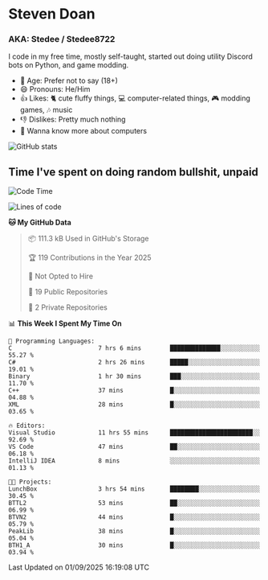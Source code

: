 # Steven Doan
### AKA: Stedee / Stedee8722
I code in my free time, mostly self-taught, started out doing utility Discord bots on Python, and game modding.

- 🤔 Age: Prefer not to say (18+)
- 😄 Pronouns: He/Him
- 👍 Likes: 🐈 cute fluffy things, 💻 computer-related things, 🎮 modding games, 🎶 music
- 👎 Dislikes: Pretty much nothing
- 🥹 Wanna know more about computers

![GitHub stats](https://github-readme-stats-iota-mocha-40.vercel.app/api?username=Stedee8722&show=prs_merged,prs_merged_percentage&show_icons=true&theme=transparent)

## Time I've spent on doing random bullshit, unpaid
<!--START_SECTION:Time I've spent on doing random bullshit, unpaid-->
![Code Time](http://img.shields.io/badge/Code%20Time-321%20hrs%2042%20mins-blue)

![Lines of code](https://img.shields.io/badge/From%20Hello%20World%20I%27ve%20Written-87.2%20thousand%20lines%20of%20code-blue)

**🐱 My GitHub Data** 

> 📦 111.3 kB Used in GitHub's Storage 
 > 
> 🏆 119 Contributions in the Year 2025
 > 
> 🚫 Not Opted to Hire
 > 
> 📜 19 Public Repositories 
 > 
> 🔑 2 Private Repositories 
 > 
📊 **This Week I Spent My Time On** 

```text
💬 Programming Languages: 
C                        7 hrs 6 mins        ██████████████░░░░░░░░░░░   55.27 % 
C#                       2 hrs 26 mins       █████░░░░░░░░░░░░░░░░░░░░   19.01 % 
Binary                   1 hr 30 mins        ███░░░░░░░░░░░░░░░░░░░░░░   11.70 % 
C++                      37 mins             █░░░░░░░░░░░░░░░░░░░░░░░░   04.88 % 
XML                      28 mins             █░░░░░░░░░░░░░░░░░░░░░░░░   03.65 % 

🔥 Editors: 
Visual Studio            11 hrs 55 mins      ███████████████████████░░   92.69 % 
VS Code                  47 mins             ██░░░░░░░░░░░░░░░░░░░░░░░   06.18 % 
IntelliJ IDEA            8 mins              ░░░░░░░░░░░░░░░░░░░░░░░░░   01.13 % 

🐱‍💻 Projects: 
LunchBox                 3 hrs 54 mins       ████████░░░░░░░░░░░░░░░░░   30.45 % 
BTTL2                    53 mins             ██░░░░░░░░░░░░░░░░░░░░░░░   06.99 % 
BTVN2                    44 mins             █░░░░░░░░░░░░░░░░░░░░░░░░   05.79 % 
PeakLib                  38 mins             █░░░░░░░░░░░░░░░░░░░░░░░░   05.04 % 
BTH1_A                   30 mins             █░░░░░░░░░░░░░░░░░░░░░░░░   03.94 % 
```


 Last Updated on 01/09/2025 16:19:08 UTC
<!--END_SECTION:Time I've spent on doing random bullshit, unpaid-->
